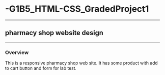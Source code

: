 # -G1B5_HTML-CSS_GradedProject1
<hr>
<h2>pharmacy shop website design </h2>
<hr>
<h3>Overview</h3>
<p>This is a responsive pharmacy shop web site. It has some product with add to cart button and form for lab test. </p>

